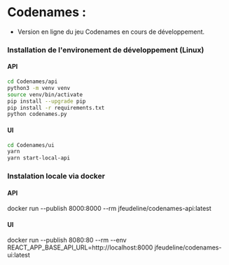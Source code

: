# Codenames :

- Version en ligne du jeu Codenames en cours de développement.

### Installation de l'environement de développement (Linux)

#### API

```bash
cd Codenames/api
python3 -m venv venv
source venv/bin/activate
pip install --upgrade pip
pip install -r requirements.txt
python codenames.py
```

#### UI

```bash
cd Codenames/ui
yarn
yarn start-local-api
```

### Instalation locale via docker

#### API
docker run --publish 8000:8000 --rm jfeudeline/codenames-api:latest

#### UI
docker run --publish 8080:80 --rm --env REACT_APP_BASE_API_URL=http://localhost:8000 jfeudeline/codenames-ui:latest

